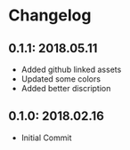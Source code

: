 # Changelog
## 0.1.1: 2018.05.11
* Added github linked assets
* Updated some colors
* Added better discription

## 0.1.0: 2018.02.16
* Initial Commit

